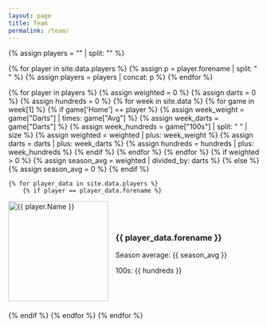 ```yaml
---
layout: page
title: Team
permalink: /team/
---
```


{% assign players = "" | split: "" %}

{% for player in site.data.players %}
    {% assign p = player.forename | split: " " %}
    {% assign players = players | concat: p %}
{% endfor %}

{% for player in players %}
    {% assign weighted = 0 %}
    {% assign darts = 0 %}
    {% assign hundreds = 0 %}
    {% for week in site.data %}
        {% for game in week[1] %}
            {% if game['Home'] == player %}
                {% assign week_weight = game["Darts"] | times: game["Avg"] %}
                {% assign week_darts = game["Darts"] %}
                {% assign week_hundreds = game["100s"] | split: " " | size %}
                {% assign weighted = weighted | plus: week_weight %}
                {% assign darts = darts | plus: week_darts %}
                {% assign hundreds = hundreds | plus: week_hundreds %}
            {% endif %}
        {% endfor %}
    {% endfor %}
    {% if weighted > 0 %}
        {% assign season_avg = weighted | divided_by: darts %}
    {% else %}
        {% assign season_avg = 0 %}
    {% endif %}

    {% for player_data in site.data.players %}
        {% if player == player_data.forename %}
<div style="display: flex; align-items: center; margin-bottom: 20px;">
    <img src="/assets/images/{{ player | downcase }}.png" alt="{{ player.Name }}" style="width: 200px; height: auto; margin-right: 15px;" />
    <div>
    <h3>{{ player_data.forename }}</h3>
    <p>Season average: {{ season_avg }}</p>
    <p>100s: {{ hundreds }}</p>
    </div>
</div>
        {% endif %}
    {% endfor %}
{% endfor %}
